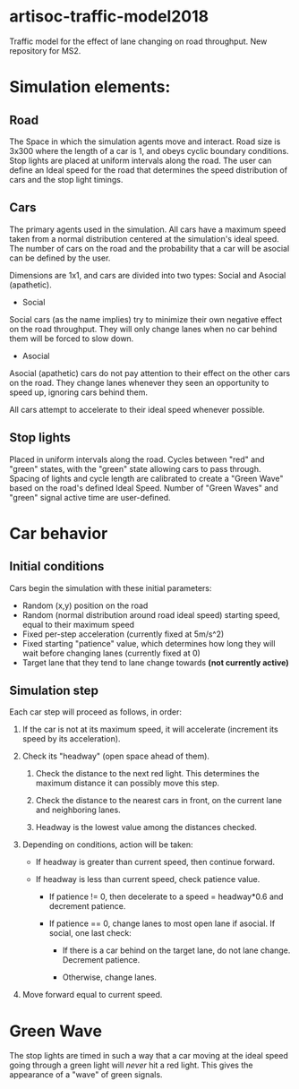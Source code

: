 # artisoc-traffic-model2018

Traffic model for the effect of lane changing on road throughput. New repository for MS2.

# Simulation elements:
## Road

The Space in which the simulation agents move and interact.
Road size is 3x300 where the length of a car is 1, and obeys cyclic boundary conditions.
Stop lights are placed at uniform intervals along the road.
The user can define an Ideal speed for the road that determines the speed distribution of cars and the stop light timings.

## Cars

The primary agents used in the simulation.
All cars have a maximum speed taken from a normal distribution centered at the simulation's ideal speed.
The number of cars on the road and the probability that a car will be asocial can be defined by the user.

Dimensions are  1x1, and cars are divided into two types: Social and Asocial (apathetic).

* Social

Social cars (as the name implies) try to minimize their own negative effect on the road throughput.
They will only change lanes when no car behind them will be forced to slow down.

* Asocial

Asocial (apathetic) cars do not pay attention to their effect on the other cars on the road.
They change lanes whenever they seen an opportunity to speed up, ignoring cars behind them.

All cars attempt to accelerate to their ideal speed whenever possible.

## Stop lights

Placed in uniform intervals along the road.
Cycles between "red" and "green" states, with the "green" state allowing cars to pass through.
Spacing of lights and cycle length are calibrated to create a "Green Wave" based on the road's defined Ideal Speed.
Number of "Green Waves" and "green" signal active time are user-defined.

# Car behavior

## Initial conditions

Cars begin the simulation with these initial parameters:
* Random (x,y) position on the road
* Random (normal distribution around road ideal speed) starting speed, equal to their maximum speed
* Fixed per-step acceleration (currently fixed at 5m/s^2)
* Fixed starting "patience" value, which determines how long they will wait before changing lanes (currently fixed at 0)
* Target lane that they tend to lane change towards **(not currently active)**

## Simulation step
Each car step will proceed as follows, in order:

1. If the car is not at its maximum speed, it will accelerate (increment its speed by its acceleration).

2. Check its "headway" (open space ahead of them).

    1. Check the distance to the next red light. This determines the maximum distance it can possibly move this step.

    2. Check the distance to the nearest cars in front, on the current lane and neighboring lanes.

    3. Headway is the lowest value among the distances checked.

3. Depending on conditions, action will be taken:

    * If headway is greater than current speed, then continue forward.

    * If headway is less than current speed, check patience value.

        * If patience != 0, then decelerate to a speed = headway\*0.6 and decrement patience.

        * If patience == 0, change lanes to most open lane if asocial. If social, one last check:

            * If there is a car behind on the target lane, do not lane change. Decrement patience.

            * Otherwise, change lanes.

4. Move forward equal to current speed.

# Green Wave

The stop lights are timed in such a way that a car moving at the ideal speed going through a green light will *never* hit a red light.
This gives the appearance of a "wave" of green signals.
